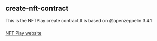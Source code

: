 ## create-nft-contract
This is the NFTPlay create contract.It is based on @openzeppelin 3.4.1


###
[NFT Play website](https://www.nftplay.net/)
